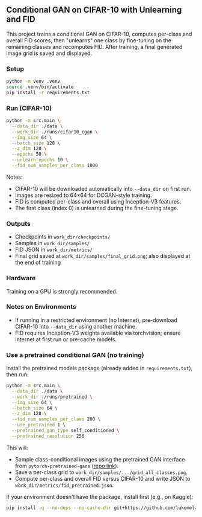 ## Conditional GAN on CIFAR-10 with Unlearning and FID

This project trains a conditional GAN on CIFAR-10, computes per-class and overall FID scores, then "unlearns" one class by fine-tuning on the remaining classes and recomputes FID. After training, a final generated image grid is saved and displayed.

### Setup

```bash
python -m venv .venv
source .venv/bin/activate
pip install -r requirements.txt
```

### Run (CIFAR-10)

```bash
python -m src.main \
  --data_dir ./data \
  --work_dir ./runs/cifar10_cgan \
  --img_size 64 \
  --batch_size 128 \
  --z_dim 128 \
  --epochs 50 \
  --unlearn_epochs 10 \
  --fid_num_samples_per_class 1000
```

Notes:
- CIFAR-10 will be downloaded automatically into `--data_dir` on first run.
- Images are resized to 64×64 for DCGAN-style training.
- FID is computed per-class and overall using Inception-V3 features.
- The first class (index 0) is unlearned during the fine-tuning stage.

### Outputs

- Checkpoints in `work_dir/checkpoints/`
- Samples in `work_dir/samples/`
- FID JSON in `work_dir/metrics/`
- Final grid saved at `work_dir/samples/final_grid.png`; also displayed at the end of training

### Hardware

Training on a GPU is strongly recommended.

### Notes on Environments

- If running in a restricted environment (no Internet), pre-download CIFAR-10 into `--data_dir` using another machine.
- FID requires Inception-V3 weights available via torchvision; ensure Internet at first run or pre-cache models.


### Use a pretrained conditional GAN (no training)

Install the pretrained models package (already added in `requirements.txt`), then run:

```bash
python -m src.main \
  --data_dir ./data \
  --work_dir ./runs/pretrained \
  --img_size 64 \
  --batch_size 64 \
  --z_dim 128 \
  --fid_num_samples_per_class 200 \
  --use_pretrained 1 \
  --pretrained_gan_type self_conditioned \
  --pretrained_resolution 256
```

This will:
- Sample class-conditional images using the pretrained GAN interface from `pytorch-pretrained-gans` ([repo link](https://github.com/lukemelas/pytorch-pretrained-gans/tree/main/pytorch_pretrained_gans/self_conditioned)).
- Save a per-class grid to `work_dir/samples/.../grid_all_classes.png`.
- Compute per-class and overall FID versus CIFAR-10 and write JSON to `work_dir/metrics/fid_pretrained.json`.

If your environment doesn't have the package, install first (e.g., on Kaggle):

```bash
pip install -q --no-deps --no-cache-dir git+https://github.com/lukemelas/pytorch-pretrained-gans
```


